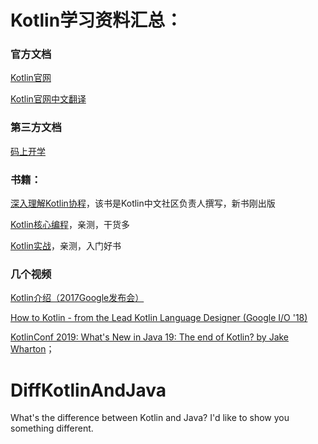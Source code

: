# Kotlin学习资料汇总：

### 官方文档

[Kotlin官网](https://kotlinlang.org/docs/reference/)

[Kotlin官网中文翻译](https://www.kotlincn.net/docs/reference/)

### 第三方文档

[码上开学](https://kaixue.io/tag/kotlin-advanced/)

### 书籍：

[深入理解Kotlin协程](https://book.douban.com/subject/35094136/)，该书是Kotlin中文社区负责人撰写，新书刚出版

[Kotlin核心编程](https://book.douban.com/subject/33419618/)，亲测，干货多

[Kotlin实战](https://book.douban.com/subject/27093660/)，亲测，入门好书

### 几个视频

[Kotlin介绍（2017Google发布会）](https://www.youtube.com/watch?v=X1RVYt2QKQE&t=275s)

[How to Kotlin - from the Lead Kotlin Language Designer (Google I/O '18)](https://www.youtube.com/watch?v=6P20npkvcb8&t=614s)

[KotlinConf 2019: What's New in Java 19: The end of Kotlin? by Jake Wharton](https://www.youtube.com/watch?v=te3OU9fxC8U&t=292s)；


# DiffKotlinAndJava
What's the difference between Kotlin and Java?  I'd like to show you something different.
